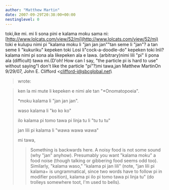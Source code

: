 ```yaml
---
author: "Matthew Martin"
date: 2007-09-29T20:38:00+00:00
nestinglevel: 0
---
```

toki,ike mi. mi li sona pini e kalama moku sama ni: [http://www.lolcats.com/view/52/mi](http://www.lolcats.com/view/52/mi) toki e kulupu nimi pi "kalama moku li "jan jan jan""tan seme li "jan"? a tan seme li "kukuriku" kepeken toki Losi li"cock-a-doodle-do" kepeken toki Inli? kalama nimi pi sona ala likepeken ala e lawa. (arbitrary)nimi lili "pi" li pona ala (difficult) tawa mi.(D'oh! How can I say, "the particle pi is hard to use" without saying"I don't like the particle "pi"?)mi tawa,jan Matthew MartinOn 9/29/07, John E. Clifford <[clifford-j@sbcglobal.net](mailto://clifford-j@sbcglobal.net)\
> wrote:

>> 
>> 
> ken la mi mute li kepeken e nimi ale tan "\*Onomatopoeia".
> 
>> 
> \*moku kalama li "jan jan jan".
> 
> waso kalama li "ko ko ko"
> 
> ilo kalama pi tomo tawa pi linja tu li "tu tu tu"
> 
> jan lili pi kalama li "wawa wawa wawa"
> 
>> 
> mi tawa,
> 
>> Something is backwards here. A noisy food is not some sound (why
> "jan" anyhow). Presumably you want "kalama moku" a food noise (though
> talking or gibbering food seems odd too). Similarly, "kalama waso,"
> "kalama pi jan lili" (note, "jan lili pi kalama+ is ungrammatical,
> since two words have to follow pi in modifier position), kalama pi ilo
> pi tomo tawa pi linja tu" (do trolleys somewhere toot, I'm used to bells).
>